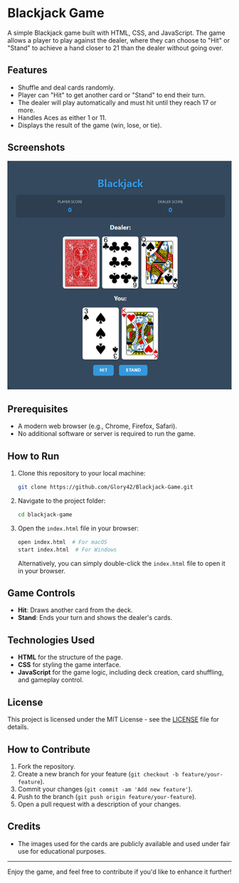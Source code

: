 # Blackjack Game

A simple Blackjack game built with HTML, CSS, and JavaScript. The game allows a player to play against the dealer, where they can choose to "Hit" or "Stand" to achieve a hand closer to 21 than the dealer without going over.

## Features

- Shuffle and deal cards randomly.
- Player can "Hit" to get another card or "Stand" to end their turn.
- The dealer will play automatically and must hit until they reach 17 or more.
- Handles Aces as either 1 or 11.
- Displays the result of the game (win, lose, or tie).

## Screenshots

![Blackjack Game](BJ_game.png)

## Prerequisites

- A modern web browser (e.g., Chrome, Firefox, Safari).
- No additional software or server is required to run the game.

## How to Run

1. Clone this repository to your local machine:
    ```bash
    git clone https://github.com/Glory42/Blackjack-Game.git
    ```

2. Navigate to the project folder:
    ```bash
    cd blackjack-game
    ```

3. Open the `index.html` file in your browser:
    ```bash
    open index.html  # For macOS
    start index.html  # For Windows
    ```

    Alternatively, you can simply double-click the `index.html` file to open it in your browser.

## Game Controls

- **Hit**: Draws another card from the deck.
- **Stand**: Ends your turn and shows the dealer's cards.

## Technologies Used

- **HTML** for the structure of the page.
- **CSS** for styling the game interface.
- **JavaScript** for the game logic, including deck creation, card shuffling, and gameplay control.

## License

This project is licensed under the MIT License - see the [LICENSE](LICENSE) file for details.

## How to Contribute

1. Fork the repository.
2. Create a new branch for your feature (`git checkout -b feature/your-feature`).
3. Commit your changes (`git commit -am 'Add new feature'`).
4. Push to the branch (`git push origin feature/your-feature`).
5. Open a pull request with a description of your changes.

## Credits

- The images used for the cards are publicly available and used under fair use for educational purposes.

---

Enjoy the game, and feel free to contribute if you'd like to enhance it further!
